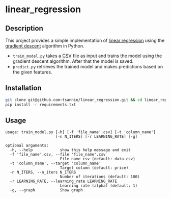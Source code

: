 # linear_regression

## Description

This project provides a simple implementation of [linear regression](https://en.wikipedia.org/wiki/Linear_regression) using the [gradient descent](https://en.wikipedia.org/wiki/Gradient_descent) algorithm in Python.

- `train_model.py` takes a [CSV](https://en.wikipedia.org/wiki/) file as input and trains the model using the gradient descent algorithm. After that the model is saved.
- `predict.py` retrieves the trained model and makes predictions based on the given features.

## Installation

```bash
git clone git@github.com:tsannie/linear_regression.git && cd linear_regression
pip install -r requirements.txt
```

## Usage

```
usage: train_model.py [-h] [-f 'file_name'.csv] [-t 'column_name']
                      [-n N_ITERS] [-r LEARNING_RATE] [-g]

optional arguments:
  -h, --help            show this help message and exit
  -f 'file_name'.csv, --file 'file_name'.csv
                        File name csv (default: data.csv)
  -t 'column_name', --target 'column_name'
                        Target column (default: price)
  -n N_ITERS, --n_iters N_ITERS
                        Number of iterations (default: 100)
  -r LEARNING_RATE, --learning_rate LEARNING_RATE
                        Learning rate (alpha) (default: 1)
  -g, --graph           Show graph
```

